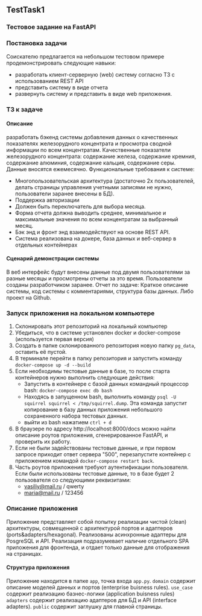 ## TestTask1
### Тестовое задание на FastAPI

### Постановка задачи
Соискателю предлагается на небольшом тестовом примере продемонстрировать следующие
навыки:
- разработать клиент-серверную (web) систему согласно ТЗ с использованием REST API
- представить систему в виде отчета
- развернуть систему и представить в виде web приложения.

### ТЗ к задаче
#### Описание
разработать бэкенд системы добавления данных о качественных показателях железорудного концентрата и просмотра сводной информации по всем концентратам. Качественные показатели железорудного концентрата: содержание железа, содержание кремния, содержание алюминия, содержание кальция, содержание серы. Данные вносятся ежемесячно.
Функциональные требования к системе:
- Многопользовательская архитектура (достаточно 2х пользователей, делать страницы
управления учетными записями не нужно, пользователи заранее внесены в БД).
- Поддержка авторизации
- Должен быть переключатель для выбора месяца.
- Форма отчета должна выводить среднее, минимальное и максимальные значения по всем
концентратам за выбранный месяц.
- Бэк энд и фронт энд взаимодействуют на основе REST API.
- Система реализована на докере, база данных и веб-сервер в отдельных контейнерах

#### Сценарий демонстрации системы
В веб интерфейс будут внесены данные под двумя пользователями за разные месяцы и
просмотрены отчеты за это время. Пользователи созданы разработчиком заранее.
Отчет по задаче:
Краткое описание системы, код системы с комментариями, структура базы данных. Либо проект на Github.

### Запуск приложения на локальном компьютере

1. Склонировать этот репозиторий на локальный компьютер
2. Убедиться, что в системе установлен docker и docker-compose (используется первая версия)
3. Создать в папке склонированного репозитория новую папку `pg_data`, оставить её пустой.
4. В терминале перейти в папку репозитория и запустить команду `docker-compose up -d --build`
5. Если необходимы тестовые данные в базе, то после старта контейнеров нужно выполнить следующие действия:
    - Запустить в контейнере с базой данных командный процессор bash: `docker-compose exec db bash`
    - Находясь в запущенном bash, выполнить команду `psql -U squirrel squirrel < /tmp/squirrel.dump`. Эта команда запустит копирование в базу данных приложения небольшого сохраненного набора тестовых данных.
    - выйти из bash нажатием `ctrl + d`
6. В браузере по адресу http://localhost:8000/docs можно найти описание роутов приложения, сгенерированное FastAPI, и проверить их работу.
7. Если не были задействованы тестовые данные, и при первом запросе приходит ответ сервера "500", перезапустите контейнер с приложением командой `docker-compose restart back`.
8. Часть роутов приложения требуют аутентификации пользователя. Если были использованы тестовые данные, то в базе будет 2 пользователя со следующими реквизитами:
    - vasiliy@mail.ru / qwerty
    - maria@mail.ru / 123456

### Описание приложения
Приложение представляет собой попытку реализации чистой (clean) архитектуры, совмещенной с архитектурой портов и адаптеров (ports&adapters/hexagonal). Реализованы асинхронные адаптеры для PosgreSQL и API. Реализация подразумевает наличие отдельного SPA приложения для фронтенда, и отдает только данные для отображения на страницах.

#### Структура приложения
Приложение находится в папке `app`, точка входа `app.py`.
`domain` содержит описание моделей данных и портов (enterprise buisness rules).
`use_case` содержит реализацию базнес-логики (application buisness rules)
`adapters` содержит реализацию адаптеров для БД и API (interface adapters).
`public` содержит заглушку для главной страницы.
